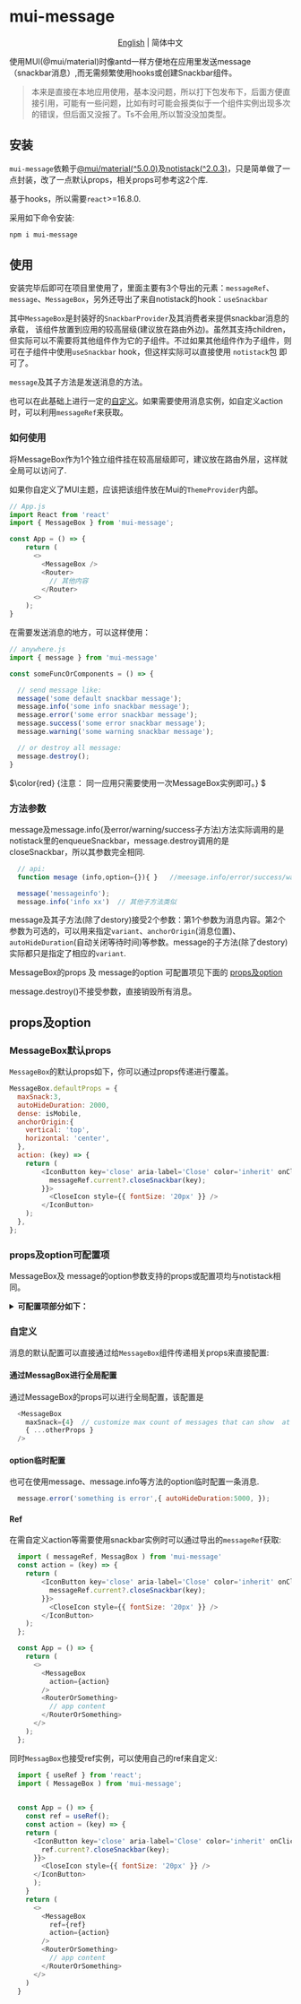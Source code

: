 # mui-message

<div align="center">

  [English](https://github.com/liudichen/mui-message/blob/master/README.md) | 简体中文

</div>

使用MUI(@mui/material)时像antd一样方便地在应用里发送message（snackbar消息）,而无需频繁使用hooks或创建Snackbar组件。

> 本来是直接在本地应用使用，基本没问题，所以打下包发布下，后面方便直接引用，可能有一些问题，比如有时可能会报类似于一个组件实例出现多次的错误，但后面又没报了。Ts不会用,所以暂没没加类型。

## 安装

`mui-message`依赖于[@mui/material(^5.0.0)](https://github.com/mui/material-ui)及[notistack(^2.0.3)](https://github.com/iamhosseindhv/notistack)，只是简单做了一点封装，改了一点默认props，相关props可参考这2个库.

基于hooks，所以需要`react`>=16.8.0.

采用如下命令安装:

```bash
npm i mui-message
```


## 使用

安装完毕后即可在项目里使用了，里面主要有3个导出的元素：`messageRef`、`message`、`MessageBox`，另外还导出了来自notistack的hook：`useSnackbar`

其中`MessageBox`是封装好的`SnackbarProvider`及其消费者来提供snackbar消息的承载，
该组件放置到应用的较高层级(建议放在路由外边)。虽然其支持children，但实际可以不需要将其他组件作为它的子组件。不过如果其他组件作为子组件，则可在子组件中使用`useSnackbar` hook，但这样实际可以直接使用 `notistack`包 即可了。

`message`及其子方法是发送消息的方法。

也可以在此基础上进行一定的[自定义](###自定义)。如果需要使用消息实例，如自定义action时，可以利用`messageRef`来获取。

### 如何使用

将MessageBox作为1个独立组件挂在较高层级即可，建议放在路由外层，这样就全局可以访问了.

如果你自定义了MUI主题，应该把该组件放在Mui的`ThemeProvider`内部。

```javascript
// App.js
import React from 'react'
import { MessageBox } from 'mui-message';

const App = () => {
    return (
      <>
        <MessageBox />
        <Router>
          // 其他内容
        </Router>
      <>
    );
}
```

在需要发送消息的地方，可以这样使用：

```javascript
// anywhere.js
import { message } from 'mui-message'

const someFuncOrComponents = () => {

  // send message like:
  message('some default snackbar message');
  message.info('some info snackbar message');
  message.error('some error snackbar message');
  message.success('some error snackbar message');
  message.warning('some warning snackbar message');

  // or destroy all message:
  message.destroy();
}

```
$\color{red} {注意： 同一应用只需要使用一次MessageBox实例即可。} $


### 方法参数

message及message.info(及error/warning/success子方法)方法实际调用的是notistack里的enqueueSnackbar，message.destroy调用的是closeSnackbar，所以其参数完全相同.

```javascript
  // api: 
  function mesage (info,option={}){ }   //meesage.info/error/success/warning is as same as this.

  message('messageinfo');
  message.info('info xx')  // 其他子方法类似  
```
message及其子方法(除了destory)接受2个参数：第1个参数为消息内容。第2个参数为可选的，可以用来指定`variant`、`anchorOrigin`(消息位置)、`autoHideDuration`(自动关闭等待时间)等参数。message的子方法(除了destory)实际都只是指定了相应的`variant`.

MessageBox的props 及 message的option 可配置项见下面的 [props及option](##props及option)

message.destroy()不接受参数，直接销毁所有消息。

## props及option

### MessageBox默认props

`MessageBox`的默认props如下，你可以通过props传递进行覆盖。

```javascript
MessageBox.defaultProps = {
  maxSnack:3,
  autoHideDuration: 2000,
  dense: isMobile,
  anchorOrigin:{
    vertical: 'top',
    horizontal: 'center',
  },
  action: (key) => {
    return (
        <IconButton key='close' aria-label='Close' color='inherit' onClick={() => {
          messageRef.current?.closeSnackbar(key);
        }}>
          <CloseIcon style={{ fontSize: '20px' }} />
        </IconButton>
    );
  },
};
```

### props及option可配置项

MessageBox及 message的option参数支持的props或配置项均与notistack相同。

<details>
  <summary><b>可配置项部分如下：</b></summary>

```javascript
MessageBox.propTypes = {
  /**
   * Denser margins for snackbars. Recommended to be used on mobile devices.
   * @default isMobile exported from 'react-device-detect'
   */
  dense: PropTypes.bool,
  /**
   * Maximum snackbars that can be stacked on top of one another.
   * @default 3
   */
  maxSnack: PropTypes.number,
  /**
   * Hides iconVariant if set to `true`.
   * @default false
   */
  hideIconVariant: PropTypes.bool,
  /**
   * Valid and exist HTML Node element, used to target `ReactDOM.createPortal`
   */
  domRoot: PropTypes.elementType,
  /**
   * Override or extend the styles applied to the container component or Snackbars.
   */
  classes: PropTypes.object,
  /**
   * The action to display. It renders after the message, at the end of the snackbar.
   */
  action: PropTypes.oneOfType([PropTypes.node,PropTypes.func]),
  /**
   * The anchor of the `Snackbar`.
   * On smaller screens, the component grows to occupy all the available width,
   * the horizontal alignment is ignored.
   * @default { vertical: 'top', horizontal: 'center' }
   */
  anchorOrigin: PropTypes.shape({
    horizontal: PropTypes.oneOf(['center', 'left', 'right']).isRequired,
    vertical: PropTypes.oneOf(['bottom', 'top']).isRequired,
  }),
  /**
   * The number of milliseconds to wait before automatically calling the
   * `onClose` function. `onClose` should then set the state of the `open`
   * prop to hide the Snackbar. This behavior is disabled by default with
   * the `null` value.
   * @default 2000
   */
  autoHideDuration: PropTypes.number,
  /**
   * Props applied to the `ClickAwayListener` element.
   */
  ClickAwayListenerProps: PropTypes.object,  
  /**
   * If `true`, the `autoHideDuration` timer will expire even if the window is not focused.
   * @default false
   */
  disableWindowBlurListener: PropTypes.bool,
  /**
   * The number of milliseconds to wait before dismissing after user interaction.
   * If `autoHideDuration` property isn't specified, it does nothing.
   * If `autoHideDuration` property is specified but `resumeHideDuration` isn't,
   * we use the default value.
   * @default autoHideDuration / 2 ms.
   */
  resumeHideDuration:PropTypes.number,
  /**
   * The component used for the transition. (e.g. Slide, Grow, Zoom, etc.)
   * @default Slide
   */
  TransitionComponent: PropTypes.elementType,
  /**
   * The duration for the transition, in milliseconds.
   * You may specify a single timeout for all transitions, or individually with an object.
   * @default {
   *   enter: 225,
   *   exit: 195,
   * }
   */
  transitionDuration: PropTypes.oneOfType([
    PropTypes.number,
    PropTypes.shape({
      appear: PropTypes.number,
      enter: PropTypes.number,
      exit: PropTypes.number,
    }),    
  ]),
  /**
   * Props applied to the transition element.
   * By default, the element is based on this [`Transition`](http://reactcommunity.org/react-transition-group/transition/) component.
   * @default {}
   */
  TransitionProps: PropTypes.object,
  /**
   * Callback fired before snackbar requests to get closed. The `reason` parameter can optionally be used to control the response to `onClose`.
   */
  onClose: PropTypes.func,
  /**
   * Callback fired before the transition is entering.
   */
  onEnter: PropTypes.func,
  /**
   * Callback fired when the transition has entered.
   */
  onEntered: PropTypes.func,
  /**
   * Callback fired when the transition is entering
   */
  onEntering: PropTypes.func,
  /**
   * Callback fired before the transition is exiting
   */
  onExit: PropTypes.func,
  /**
   * Callback fired when the transition has exited
   */
  onExited: PropTypes.func,
  /**
   * Callback fired when the transition is exiting.
   */
  onExiting: PropTypes.func,
  /**
   * Ignores displaying multiple snackbars with the same `message`
   * @default false
   */
  preventDuplicate: PropTypes.bool,
  /**
   * Used to easily display different variant of snackbars. When passed to `SnackbarProvider` all snackbars inherit the `variant`, unless you override it in `enqueueSnackbar` options.
   * @default default
   */
  variant: PropTypes.oneOf(['default','error','warning','success','info']),
};
```

</details>


### 自定义

消息的默认配置可以直接通过给`MessageBox`组件传递相关props来直接配置:

#### 通过MessagBox进行全局配置

通过MessageBox的props可以进行全局配置，该配置是

```javascript
  <MessageBox
    maxSnack={4}  // customize max count of messages that can show  at the same time
    { ...otherProps }
  />
```

#### option临时配置

也可在使用message、message.info等方法的option临时配置一条消息.

```javascript
  message.error('something is error',{ autoHideDuration:5000, });
```

#### Ref

在需自定义action等需要使用snackbar实例时可以通过导出的`messageRef`获取:

```javascript
  import ( messageRef, MessagBox ) from 'mui-message'
  const action = (key) => {
    return (
        <IconButton key='close' aria-label='Close' color='inherit' onClick={() => {
          messageRef.current?.closeSnackbar(key);
        }}>
          <CloseIcon style={{ fontSize: '20px' }} />
        </IconButton>
    );
  };

  const App = () => {
    return (
      <>
        <MessageBox
          action={action}
        />
        <RouterOrSomething>
          // app content
        </RouterOrSomething>
      </>
    );
  };

```

同时`MessagBox`也接受ref实例，可以使用自己的ref来自定义:

```javascript
  import { useRef } from 'react';
  import ( MessageBox ) from 'mui-message';
  

  const App = () => {
    const ref = useRef();
    const action = (key) => {
    return (
      <IconButton key='close' aria-label='Close' color='inherit' onClick={() => {
        ref.current?.closeSnackbar(key);
      }}>
        <CloseIcon style={{ fontSize: '20px' }} />
      </IconButton>
      );
    }
    return (
      <>
        <MessageBox
          ref={ref}
          action={action}
        />
        <RouterOrSomething>
          // app content
        </RouterOrSomething>
      </>
    )
  }

```





